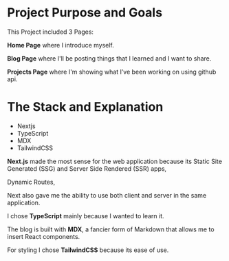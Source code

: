 # Project Purpose and Goals

This Project included 3 Pages:

**Home Page** where I introduce myself.

**Blog Page** where I'll be posting things that I learned and I want to share.

**Projects Page** where I'm showing what I’ve been working on using github api.

# The Stack and Explanation

- Nextjs
- TypeScript
- MDX
- TailwindCSS

**Next.js** made the most sense for the web application because its Static Site Generated (SSG) and Server Side Rendered (SSR) apps,

Dynamic Routes,

Next also gave me the ability to use both client and server in the same application.

I chose **TypeScript** mainly because I wanted to learn it.

The blog is built with **MDX**, a fancier form of Markdown that allows me to insert React components.

For styling I chose **TailwindCSS** because its ease of use.
